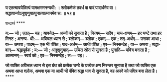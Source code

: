**य एतत्श्रावयेन्नित्यं यामक्षणमनन्यधी: ।** **श्लोकमेकं तदर्धं वा पादं पादार्धमेव वा ।** **श्रद्धावान्योऽनुशृणुयात्पुनात्यात्मानमेव स: ॥ ५९॥** 

शब्दार्थ **** 

**य:—** **जो** **; एतत्—** **यह** **; श्रावयेत्—** **अन्यों को सुनाता है** **; नित्यम्—** **सदैव** **; याम-क्षणम्—** **हर घण्टे तथा हर मिनट** **; अनन्य-** **धी:—** **अविचल ध्यान से** **; श्लोकम्—** **श्लोक** **; एकम्—** **एक** **; तत्-अर्धम्—** **उसका आधा** **; वा—** **अथवा** **; पादम्—** **एक भी** **पंक्ति** **; पाद-अर्धम्—** **आधी पंक्ति** **; एव—** **निस्सन्देह** **; वा—** **अथवा** **; श्रद्धा-वान्—** **श्रद्धापूर्वक** **; य:—** **जो** **; अनुशृणुयात्—** **उचित स्रोत से सुनता है** **; पुनाति—** **पवित्र बनाता है** **; आत्मानम्—** **स्वयं को** **; एव—** **निस्सन्देह** **; स:—** **वह।** **.** 

**जो व्यक्ति अविचल ध्यान से इस ग्रंथ को प्रत्येक घण्टे के प्रत्येक क्षण निरन्तर सुनाता है** **तथा जो व्यक्ति एक अथवा आधा श्लोक, अथवा एक या आधी भी पंक्ति श्रद्धा भाव से** **सुनता है, वह अपने को पवित्र बना लेता है।** **** 